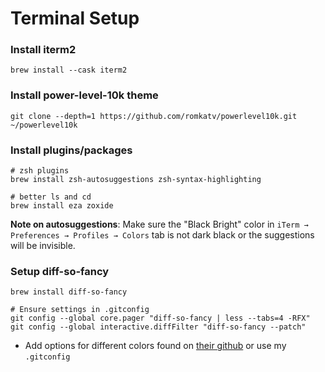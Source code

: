 # Terminal Setup

### Install iterm2

```terminal
brew install --cask iterm2
```

### Install power-level-10k theme

```terminal
git clone --depth=1 https://github.com/romkatv/powerlevel10k.git ~/powerlevel10k
```

### Install plugins/packages

```terminal
# zsh plugins
brew install zsh-autosuggestions zsh-syntax-highlighting

# better ls and cd
brew install eza zoxide
```

**Note on autosuggestions**: Make sure the "Black Bright" color in `iTerm → Preferences → Profiles → Colors` tab is not dark black or the suggestions will be invisible.

### Setup diff-so-fancy

```terminal
brew install diff-so-fancy

# Ensure settings in .gitconfig
git config --global core.pager "diff-so-fancy | less --tabs=4 -RFX"
git config --global interactive.diffFilter "diff-so-fancy --patch"
```

- Add options for different colors found on [their github](https://github.com/so-fancy/diff-so-fancy#improved-colors-for-the-highlighted-bits) or use my `.gitconfig`
